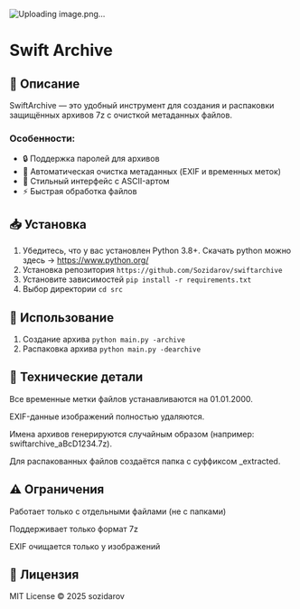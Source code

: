 ![Uploading image.png…]()
# Swift Archive
## 📌 Описание
SwiftArchive — это удобный инструмент для создания и распаковки защищённых архивов 7z с очисткой метаданных файлов. 
### Особенности:
- 🔒 Поддержка паролей для архивов
- 🧹 Автоматическая очистка метаданных (EXIF и временных меток)
- 🎨 Стильный интерфейс с ASCII-артом
- ⚡ Быстрая обработка файлов

## 📥 Установка
1. Убедитесь, что у вас установлен Python 3.8+. Скачать python можно здесь -> https://www.python.org/
2. Установка репозитория
```https://github.com/Sozidarov/swiftarchive```
4. Установите зависимостей
```pip install -r requirements.txt```
5. Выбор директории
```cd src```
## 🚀 Использование
1. Создание архива
```python main.py -archive```
2. Распаковка архива
```python main.py -dearchive```
## 🔧 Технические детали
Все временные метки файлов устанавливаются на 01.01.2000.

EXIF-данные изображений полностью удаляются.

Имена архивов генерируются случайным образом (например: swiftarchive_aBcD1234.7z).

Для распакованных файлов создаётся папка с суффиксом _extracted.
## ⚠️ Ограничения
Работает только с отдельными файлами (не с папками)

Поддерживает только формат 7z

EXIF очищается только у изображений

## 📜 Лицензия
MIT License © 2025 sozidarov
